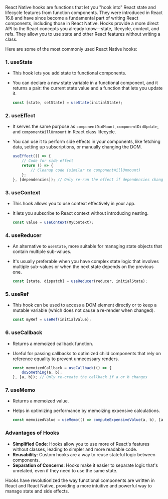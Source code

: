React Native hooks are functions that let you "hook into" React state and lifecycle features from function components. They were introduced in React 16.8 and have since become a fundamental part of writing React components, including those in React Native. Hooks provide a more direct API to the React concepts you already know—state, lifecycle, context, and refs. They allow you to use state and other React features without writing a class.

Here are some of the most commonly used React Native hooks:

### 1. **useState**
- This hook lets you add state to functional components. 
- You can declare a new state variable in a functional component, and it returns a pair: the current state value and a function that lets you update it.

    ```javascript
    const [state, setState] = useState(initialState);
    ```

### 2. **useEffect**
- It serves the same purpose as `componentDidMount`, `componentDidUpdate`, and `componentWillUnmount` in React class lifecycle.
- You can use it to perform side effects in your components, like fetching data, setting up subscriptions, or manually changing the DOM.

    ```javascript
    useEffect(() => {
        // Code for side effect
        return () => {
            // Cleanup code (similar to componentWillUnmount)
        };
    }, [dependencies]); // Only re-run the effect if dependencies change
    ```

### 3. **useContext**
- This hook allows you to use context effectively in your app.
- It lets you subscribe to React context without introducing nesting.

    ```javascript
    const value = useContext(MyContext);
    ```

### 4. **useReducer**
- An alternative to `useState`, more suitable for managing state objects that contain multiple sub-values.
- It's usually preferable when you have complex state logic that involves multiple sub-values or when the next state depends on the previous one.

    ```javascript
    const [state, dispatch] = useReducer(reducer, initialState);
    ```

### 5. **useRef**
- This hook can be used to access a DOM element directly or to keep a mutable variable (which does not cause a re-render when changed).

    ```javascript
    const myRef = useRef(initialValue);
    ```

### 6. **useCallback**
- Returns a memoized callback function.
- Useful for passing callbacks to optimized child components that rely on reference equality to prevent unnecessary renders.

    ```javascript
    const memoizedCallback = useCallback(() => {
        doSomething(a, b);
    }, [a, b]); // Only re-create the callback if a or b changes
    ```

### 7. **useMemo**
- Returns a memoized value.
- Helps in optimizing performance by memoizing expensive calculations.

    ```javascript
    const memoizedValue = useMemo(() => computeExpensiveValue(a, b), [a, b]);
    ```

### Advantages of Hooks
- **Simplified Code**: Hooks allow you to use more of React's features without classes, leading to simpler and more readable code.
- **Reusability**: Custom hooks are a way to reuse stateful logic between components.
- **Separation of Concerns**: Hooks make it easier to separate logic that's unrelated, even if they need to use the same state.

Hooks have revolutionized the way functional components are written in React and React Native, providing a more intuitive and powerful way to manage state and side effects.